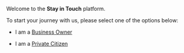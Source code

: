 Welcome to the __Stay in Touch__ platform.

To start your journey with us, please select one of the options below:

* I am a [Business Owner](https://othman-ben.github.io/StayInTouch/business_login)

* I am a [Private Citizen](https://othman-ben.github.io/StayInTouch/user_login)
